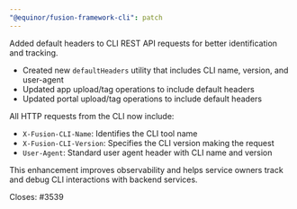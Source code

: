 ```yaml
---
"@equinor/fusion-framework-cli": patch
---
```


Added default headers to CLI REST API requests for better identification and tracking.

- Created new `defaultHeaders` utility that includes CLI name, version, and user-agent
- Updated app upload/tag operations to include default headers
- Updated portal upload/tag operations to include default headers

All HTTP requests from the CLI now include:
- `X-Fusion-CLI-Name`: Identifies the CLI tool name
- `X-Fusion-CLI-Version`: Specifies the CLI version making the request
- `User-Agent`: Standard user agent header with CLI name and version

This enhancement improves observability and helps service owners track and debug CLI interactions with backend services.

Closes: #3539
